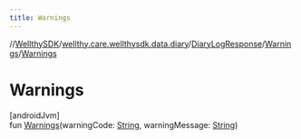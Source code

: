 ```yaml
---
title: Warnings
---
```

//[WellthySDK](../../../../index.html)/[wellthy.care.wellthysdk.data.diary](../../index.html)/[DiaryLogResponse](../index.html)/[Warnings](index.html)/[Warnings](-warnings.html)



# Warnings



[androidJvm]\
fun [Warnings](-warnings.html)(warningCode: [String](https://kotlinlang.org/api/latest/jvm/stdlib/kotlin/-string/index.html), warningMessage: [String](https://kotlinlang.org/api/latest/jvm/stdlib/kotlin/-string/index.html))




